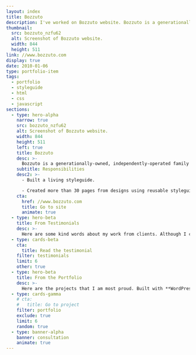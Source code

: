 ```yaml
---
layout: index
title: Bozzuto
description: I've worked on Bozzuto website. Bozzuto is a generationally-owned, independently-operated family business, and a diversified real estate company.
thumbnail:
  src: bozzuto_nzfu62
  alt: Screenshot of Bozzuto website.
  width: 844
  height: 511
link: //www.bozzuto.com
display: true
date: 2010-01-06
type: portfolio-item
tags:
  - portfolio
  - styleguide
  - html
  - css
  - javascript
sections:
  - type: hero-alpha
    narrow: true
    src: bozzuto_nzfu62
    alt: Screenshot of Bozzuto website.
    width: 844
    height: 511
    left: true
    title: Bozzuto
    desc: >-
      Bozzuto is a generationally-owned, independently-operated family business, and a diversified real estate company celebrated for developments, construction, property management and homebuilding. The website runs on WordPress.
    subtitle: Responsibilities
    desc2: >-
      - Built a living styleguide.

      - Created more than 30 pages from designs using reusable styleguide components.
    cta:
      href: //www.bozzuto.com
      title: Go to site
      animate: true
  - type: hero-beta
    title: From Testimonials
    desc: >-
      Here are some kind words about my work from clients. Although I collaborated with clients from more than 10 countries, most of them came from **The United States**.
  - type: cards-beta
    cta:
      title: Read the testimonial
    filter: testimonials
    limit: 6
    other: true
  - type: hero-beta
    title: From the Portfolio
    desc: >-
      Here are the projects that I am most proud. Built with **WordPress**, **Shopify**, **Jekyll**, and **Hugo**, among others.
  - type: cards-gamma
    # cta:
    #   title: Go to project
    filter: portfolio
    exclude: true
    limit: 6
    random: true
  - type: banner-alpha
    banner: consultation
    animate: true
---
```

